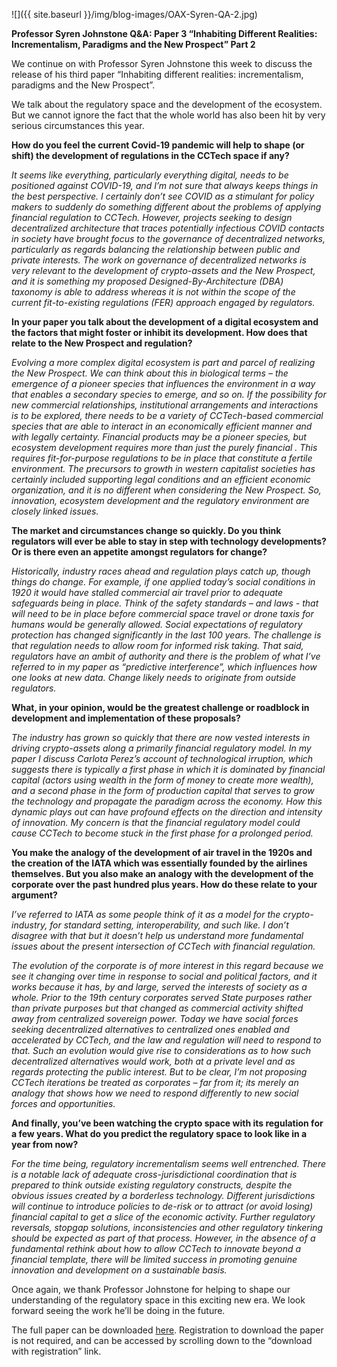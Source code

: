 ﻿---
layout: post
author: OAX Foundation
image: /img/blog-images/OAX-Syren-QA-2.jpg
tag: oax-academy
---

![]({{ site.baseurl }}/img/blog-images/OAX-Syren-QA-2.jpg)

<b>Professor Syren Johnstone Q&A: Paper 3 “Inhabiting Different Realities: Incrementalism, Paradigms and the New Prospect” Part 2</b>

We continue on with Professor Syren Johnstone this week to discuss the release of his third paper “Inhabiting different realities: incrementalism, paradigms and the New Prospect”. 

We talk about the regulatory space and the development of the ecosystem. But we cannot ignore the fact that the whole world has also been hit by very serious circumstances this year.

<b>How do you feel the current Covid-19 pandemic will help to shape (or shift) the development of regulations in the CCTech space if any?</b>

<i>It seems like everything, particularly everything digital, needs to be positioned against COVID-19, and I’m not sure that always keeps things in the best perspective. I certainly don’t see COVID as a stimulant for policy makers to suddenly do something different about the problems of applying financial regulation to CCTech. However, projects seeking to design decentralized architecture that traces potentially infectious COVID contacts in society have brought focus to the governance of decentralized networks, particularly as regards balancing the relationship between public and private interests. The work on governance of decentralized networks is very relevant to the development of crypto-assets and the New Prospect, and it is something my proposed Designed-By-Architecture (DBA) taxonomy is able to address whereas it is not within the scope of the current fit-to-existing regulations (FER) approach engaged by regulators.</i> 

<b>In your paper you talk about the development of a digital ecosystem and the factors that might foster or inhibit its development. How does that relate to the New Prospect and regulation?</b>

<i>Evolving a more complex digital ecosystem is part and parcel of realizing the New Prospect. We can think about this in biological terms – the emergence of a pioneer species that influences the environment in a way that enables a secondary species to emerge, and so on. If the possibility for new commercial relationships, institutional arrangements and interactions is to be explored, there needs to be a variety of CCTech-based commercial species that are able to interact in an economically efficient manner and with legally certainty. Financial products may be a pioneer species, but ecosystem development requires more than just the purely financial . This requires fit-for-purpose regulations to be in place that constitute a fertile environment. The precursors to growth in western capitalist societies has certainly included supporting legal conditions and an efficient economic organization, and it is no different when considering the New Prospect. So, innovation, ecosystem development and the regulatory environment are closely linked issues.</i>

<b>The market and circumstances change so quickly. Do you think regulators will ever be able to stay in step with technology developments? Or is there even an appetite amongst regulators for change?</b>

<i>Historically, industry races ahead and regulation plays catch up, though things do change. For example, if one applied today’s social conditions in 1920 it would have stalled commercial air travel prior to adequate safeguards being in place. Think of the safety standards – and laws - that will need to be in place before commercial space travel or drone taxis for humans would be generally allowed. Social expectations of regulatory protection has changed significantly in the last 100 years. The challenge is that regulation needs to allow room for informed risk taking. That said, regulators have an ambit of authority and there is the problem of what I’ve referred to in my paper as “predictive interference”, which influences how one looks at new data. Change likely needs to originate from outside regulators.</i>

<b>What, in your opinion, would be the greatest challenge or roadblock in development and implementation of these proposals?</b>

<i>The industry has grown so quickly that there are now vested interests in driving crypto-assets along a primarily financial regulatory model. In my paper I discuss Carlota Perez’s account of technological irruption, which suggests there is typically a first phase in which it is dominated by financial capital (actors using wealth in the form of money to create more wealth), and a second phase in the form of production capital that serves to grow the technology and propagate the paradigm across the economy. How this dynamic plays out can have profound effects on the direction and intensity of innovation. My concern is that the financial regulatory model could cause CCTech to become stuck in the first phase for a prolonged period.</i>

<b>You make the analogy of the development of air travel in the 1920s and the creation of the IATA which was essentially founded by the airlines themselves. But you also make an analogy with the development of the corporate over the past hundred plus years. How do these relate to your argument?</b>

<i>I’ve referred to IATA as some people think of it as a model for the crypto-industry, for standard setting, interoperability, and such like. I don’t disagree with that but it doesn’t help us understand more fundamental issues about the present intersection of CCTech with financial regulation. 

The evolution of the corporate is of more interest in this regard because we see it changing over time in response to social and political factors, and it works because it has, by and large, served the interests of society as a whole. Prior to the 19th century corporates served State purposes rather than private purposes but that changed as commercial activity shifted away from centralized sovereign power. Today we have social forces seeking decentralized alternatives to centralized ones enabled and accelerated by CCTech, and the law and regulation will need to respond to that. Such an evolution would give rise to considerations as to how such decentralized alternatives would work, both at a private level and as regards protecting the public interest. But to be clear, I’m not proposing CCTech iterations be treated as corporates – far from it; its merely an analogy that shows how we need to respond differently to new social forces and opportunities.</i>

<b>And finally, you’ve been watching the crypto space with its regulation for a few years. What do you predict the regulatory space to look like in a year from now?</b>

<i>For the time being, regulatory incrementalism seems well entrenched. There is a notable lack of adequate cross-jurisdictional coordination that is prepared to think outside existing regulatory constructs, despite the obvious issues created by a borderless technology. Different jurisdictions will continue to introduce policies to de-risk or to attract (or avoid losing) financial capital to get a slice of the economic activity. Further regulatory reversals, stopgap solutions, inconsistencies and other regulatory tinkering should be expected as part of that process. However, in the absence of a fundamental rethink about how to allow CCTech to innovate beyond a financial template, there will be limited success in promoting genuine innovation and development on a sustainable basis.</i>

Once again, we thank Professor Johnstone for helping to shape our understanding of the regulatory space in this exciting new era. We look forward seeing the work he’ll be doing in the future. 

The full paper can be downloaded [here](http://ssrn.com/abstract=3605107). Registration to download the paper is not required, and can be accessed by scrolling down to the “download with registration” link.

